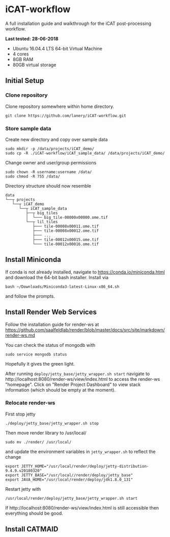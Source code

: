 # iCAT-workflow

A full installation guide and walkthrough for the iCAT post-processing workflow.

**Last tested: 28-06-2018**
* Ubuntu 16.04.4 LTS 64-bit Virtual Machine
* 4 cores
* 8GB RAM
* 80GB virtual storage

## Initial Setup

### Clone repository
Clone repository somewhere within home directory.
```
git clone https://github.com/lanery/iCAT-workflow.git
```

### Store sample data
Create new directory and copy over sample data
```
sudo mkdir -p /data/projects/iCAT_demo/
sudo cp -R ./iCAT-workflow/iCAT_sample_data/ /data/projects/iCAT_demo/
```

Change owner and user/group permissions
```
sudo chown -R username:username /data/
sudo chmod -R 755 /data/
```

Directory structure should now resemble
```
data
└──┬ projects
   └──┬ iCAT_demo
      └──┬ iCAT_sample_data
         ├──┬ big_tiles
         │  └─── big_tile-00000x00000.ome.tif
         └──┬ lil_tiles
            ├─── tile-00008x00011.ome.tif
            ├─── tile-00008x00012.ome.tif
            ├─── ...
            ├─── tile-00012x00015.ome.tif
            └─── tile-00012x00016.ome.tif

```

## Install Miniconda
If conda is not already installed, navigate to https://conda.io/miniconda.html and download the 64-bit bash installer. Install via
```
bash ~/Downloads/Miniconda3-latest-Linux-x86_64.sh
```
and follow the prompts.

## Install Render Web Services
Follow the installation guide for render-ws at
https://github.com/saalfeldlab/render/blob/master/docs/src/site/markdown/render-ws.md

You can check the status of mongodb with
```
sudo service mongodb status
```
Hopefully it gives the green light.

After running `deploy/jetty_base/jetty_wrapper.sh start` navigate to http://localhost:8080/render-ws/view/index.html to access the render-ws "homepage". Click on "Render Project Dashboard" to view stack information (which should be empty at the moment).

### Relocate render-ws
First stop jetty
```
./deploy/jetty_base/jetty_wrapper.sh stop
```

Then move render library to /usr/local/
```
sudo mv ./render/ /usr/local/
```
and update the environment variables in `jetty_wrapper.sh` to reflect the change
```
export JETTY_HOME="/usr/local/render/deploy/jetty-distribution-9.4.9.v20180320"
export JETTY_BASE="/usr/local//render/deploy/jetty_base"
export JAVA_HOME="/usr/local/render/deploy/jdk1.8.0_131"
```

Restart jetty with
```
/usr/local/render/deploy/jetty_base/jetty_wrapper.sh start
```

If http://localhost:8080/render-ws/view/index.html is still accessible then everything should be good.


## Install CATMAID
